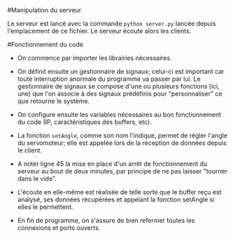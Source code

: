 #Manipulation du serveur

Le serveur est lancé avec la commande `python server.py` lancée depuis l'emplacement de ce fichier.
Le serveur écoute alors les clients.

#Fonctionnement du code

- On commence par importer les librairies nécessaires.

- On définit ensuite un gestionnaire de signaux; celui-ci est important car toute interruption anormale du programme va passer par lui. Le gestionnaire de signaux se compose d'une ou plusieurs fonctions (ici, une) que l'on associe à des signaux prédéfinis pour "personnaliser" ce que retourne le système.

- On configure ensuite les variables nécessaires au bon fonctionnement du code (IP, caractéristiques des buffers, etc).

- La fonction `setAngle`, comme son nom l'indique, permet de régler l'angle du servomoteur; elle est appelée lors de la réception de données depuis le client.

- A noter ligne 45 la mise en place d'un arrêt de fonctionnement du serveur au bout de deux minutes, par principe de ne pas laisser "tourner dans le vide".

- L'écoute en elle-même est réalisée de telle sorte que le buffer reçu est analysé, ses données récupérées et appelant la fonction setAngle si elles le permettent.

- En fin de programme, on s'assure de bien refermer toutes les connexions et ports ouverts.

